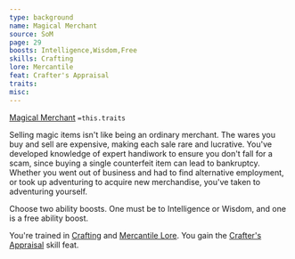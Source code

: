 ```yaml
---
type: background
name: Magical Merchant 
source: SoM
page: 29
boosts: Intelligence,Wisdom,Free
skills: Crafting
lore: Mercantile
feat: Crafter's Appraisal
traits: 
misc: 
---
```


[Magical Merchant](###%20Magical%20Merchant)
`=this.traits`


Selling magic items isn't like being an ordinary merchant. The wares you buy and sell are expensive, making each sale rare and lucrative. You've developed knowledge of expert handiwork to ensure you don't fall for a scam, since buying a single counterfeit item can lead to bankruptcy. Whether you went out of business and had to find alternative employment, or took up adventuring to acquire new merchandise, you've taken to adventuring yourself.

Choose two ability boosts. One must be to Intelligence or Wisdom, and one is a free ability boost.

You're trained in [Crafting](Crafting) and [Mercantile Lore](Mercantile%20Lore). You gain the [Crafter's Appraisal](Crafter's%20Appraisal) skill feat.


